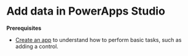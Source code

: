 <properties pageTitle="Add data in PowerApps Studio" description="Add data from a variety of sources in PowerApps Studio" services="kratosapps" authors="AFTOwen"
 />

# Add data in PowerApps Studio
**Prerequisites**
- [Create an app](powerapps-create-an-app.md) to understand how to perform basic tasks, such as adding a control.

